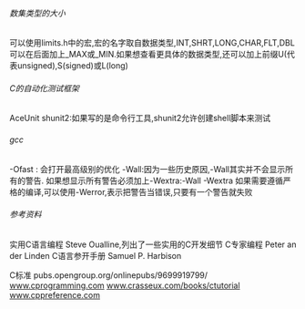 ﻿
###### 数集类型的大小

可以使用limits.h中的宏,宏的名字取自数据类型,INT,SHRT,LONG,CHAR,FLT,DBL
可以在后面加上_MAX或_MIN.如果想查看更具体的数据类型,还可以加上前缀U(代表unsigned),S(signed)或L(long)


###### C的自动化测试框架
AceUnit
shunit2:如果写的是命令行工具,shunit2允许创建shell脚本来测试



###### gcc

-Ofast : 会打开最高级别的优化
-Wall:因为一些历史原因,-Wall其实并不会显示所有的警告.
如果想显示所有警告必须加上-Wextra:-Wall -Wextra
如果需要遵循严格的编译,可以使用-Werror,表示把警告当错误,只要有一个警告就失败


###### 参考资料
实用C语言编程 Steve Oualline,列出了一些实用的C开发细节
C专家编程 Peter an der Linden
C语言参开手册 Samuel P. Harbison

C标准
pubs.opengroup.org/onlinepubs/9699919799/
www.cprogramming.com
www.crasseux.com/books/ctutorial
www.cppreference.com
